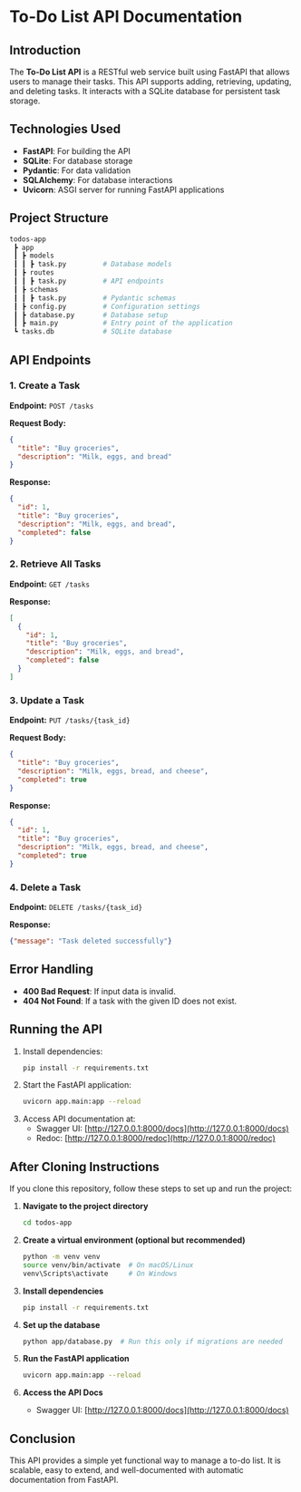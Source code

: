 # To-Do List API Documentation

## Introduction
The **To-Do List API** is a RESTful web service built using FastAPI that allows users to manage their tasks. This API supports adding, retrieving, updating, and deleting tasks. It interacts with a SQLite database for persistent task storage.

## Technologies Used
- **FastAPI**: For building the API
- **SQLite**: For database storage
- **Pydantic**: For data validation
- **SQLAlchemy**: For database interactions
- **Uvicorn**: ASGI server for running FastAPI applications

## Project Structure
```bash
todos-app
 ┣ app
 ┃ ┣ models
 ┃ ┃ ┣ task.py         # Database models
 ┃ ┣ routes
 ┃ ┃ ┣ task.py         # API endpoints
 ┃ ┣ schemas
 ┃ ┃ ┣ task.py         # Pydantic schemas
 ┃ ┣ config.py         # Configuration settings
 ┃ ┣ database.py       # Database setup
 ┃ ┣ main.py           # Entry point of the application
 ┗ tasks.db            # SQLite database
```

## API Endpoints

### 1. **Create a Task**
**Endpoint:** `POST /tasks`

**Request Body:**
```json
{
  "title": "Buy groceries",
  "description": "Milk, eggs, and bread"
}
```

**Response:**
```json
{
  "id": 1,
  "title": "Buy groceries",
  "description": "Milk, eggs, and bread",
  "completed": false
}
```

### 2. **Retrieve All Tasks**
**Endpoint:** `GET /tasks`

**Response:**
```json
[
  {
    "id": 1,
    "title": "Buy groceries",
    "description": "Milk, eggs, and bread",
    "completed": false
  }
]
```

### 3. **Update a Task**
**Endpoint:** `PUT /tasks/{task_id}`

**Request Body:**
```json
{
  "title": "Buy groceries",
  "description": "Milk, eggs, bread, and cheese",
  "completed": true
}
```

**Response:**
```json
{
  "id": 1,
  "title": "Buy groceries",
  "description": "Milk, eggs, bread, and cheese",
  "completed": true
}
```

### 4. **Delete a Task**
**Endpoint:** `DELETE /tasks/{task_id}`

**Response:**
```json
{"message": "Task deleted successfully"}
```

## Error Handling
- **400 Bad Request**: If input data is invalid.
- **404 Not Found**: If a task with the given ID does not exist.

## Running the API
1. Install dependencies:
   ```bash
   pip install -r requirements.txt
   ```
2. Start the FastAPI application:
   ```bash
   uvicorn app.main:app --reload
   ```
3. Access API documentation at:
   - Swagger UI: [http://127.0.0.1:8000/docs](http://127.0.0.1:8000/docs)
   - Redoc: [http://127.0.0.1:8000/redoc](http://127.0.0.1:8000/redoc)

## After Cloning Instructions
If you clone this repository, follow these steps to set up and run the project:

1. **Navigate to the project directory**
   ```bash
   cd todos-app
   ```

2. **Create a virtual environment (optional but recommended)**
   ```bash
   python -m venv venv
   source venv/bin/activate  # On macOS/Linux
   venv\Scripts\activate     # On Windows
   ```

3. **Install dependencies**
   ```bash
   pip install -r requirements.txt
   ```

4. **Set up the database**
   ```bash
   python app/database.py  # Run this only if migrations are needed
   ```

5. **Run the FastAPI application**
   ```bash
   uvicorn app.main:app --reload
   ```

6. **Access the API Docs**
   - Swagger UI: [http://127.0.0.1:8000/docs](http://127.0.0.1:8000/docs)

## Conclusion
This API provides a simple yet functional way to manage a to-do list. It is scalable, easy to extend, and well-documented with automatic documentation from FastAPI.

